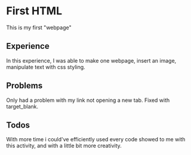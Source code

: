 # First HTML

This is my first "webpage"


## Experience

In this experience, I was able to make one webpage, insert an image, manipulate text with css styling.



## Problems

Only had a problem with my link not opening a new tab. Fixed with target_blank.



## Todos

With more time i could've efficiently used every code showed to me with this activity, and with a little bit more creativity.